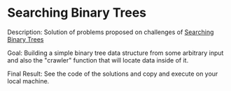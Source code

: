 # Searching Binary Trees

Description: Solution of problems proposed on challenges of [Searching Binary Trees](http://www.theodinproject.com/ruby-programming/data-structures-and-algorithms)

Goal: Building a simple binary tree data structure from some arbitrary input and also the "crawler" 
function that will locate data inside of it.

Final Result: See the code of the solutions and copy and execute on your local machine.
